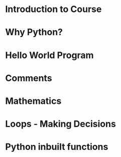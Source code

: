 # Introduction to Course 
# Why Python? 
# Hello World Program
# Comments 
# Mathematics
# Loops - Making Decisions
# Python inbuilt functions 

